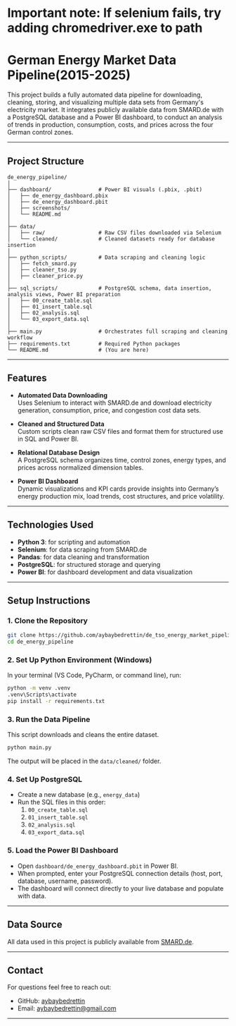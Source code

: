 # Important note: If selenium fails, try adding chromedriver.exe to path
# German Energy Market Data Pipeline(2015-2025)

This project builds a fully automated data pipeline for downloading, cleaning, storing, and visualizing multiple data sets from Germany's electricity market. It integrates publicly available data from SMARD.de with a PostgreSQL database and a Power BI dashboard, to conduct an analysis of trends in production, consumption, costs, and prices across the four German control zones.

---

## Project Structure

```
de_energy_pipeline/
│
├── dashboard/               # Power BI visuals (.pbix, .pbit)
│   ├── de_energy_dashboard.pbix
│   ├── de_energy_dashboard.pbit
│   ├── screenshots/
│   └── README.md
│
├── data/
│   ├── raw/                 # Raw CSV files downloaded via Selenium
│   └── cleaned/             # Cleaned datasets ready for database insertion
│
├── python_scripts/          # Data scraping and cleaning logic
│   ├── fetch_smard.py
│   ├── cleaner_tso.py
│   ├── cleaner_price.py
│
├── sql_scripts/             # PostgreSQL schema, data insertion, analysis views, Power BI preparation
│   ├── 00_create_table.sql
│   ├── 01_insert_table.sql
│   ├── 02_analysis.sql
│   └── 03_export_data.sql
│
├── main.py                  # Orchestrates full scraping and cleaning workflow
├── requirements.txt         # Required Python packages
└── README.md                # (You are here)
```

---

## Features

- **Automated Data Downloading**  
  Uses Selenium to interact with SMARD.de and download electricity generation, consumption, price, and congestion cost data sets.

- **Cleaned and Structured Data**  
  Custom scripts clean raw CSV files and format them for structured use in SQL and Power BI.

- **Relational Database Design**  
  A PostgreSQL schema organizes time, control zones, energy types, and prices across normalized dimension tables.

- **Power BI Dashboard**  
  Dynamic visualizations and KPI cards provide insights into Germany’s energy production mix, load trends, cost structures, and price volatility.

---

## Technologies Used

- **Python 3**: for scripting and automation  
- **Selenium**: for data scraping from SMARD.de  
- **Pandas**: for data cleaning and transformation  
- **PostgreSQL**: for structured storage and querying  
- **Power BI**: for dashboard development and data visualization

---

## Setup Instructions

### 1. Clone the Repository
```bash
git clone https://github.com/aybaybedrettin/de_tso_energy_market_pipeline.git
cd de_energy_pipeline
```

### 2. Set Up Python Environment (Windows)

In your terminal (VS Code, PyCharm, or command line), run:

```bash
python -m venv .venv
.venv\Scripts\activate
pip install -r requirements.txt
```

### 3. Run the Data Pipeline
This script downloads and cleans the entire dataset.

```bash
python main.py
```
The output will be placed in the `data/cleaned/` folder.

### 4. Set Up PostgreSQL
- Create a new database (e.g., `energy_data`)
- Run the SQL files in this order:
  1. `00_create_table.sql`
  2. `01_insert_table.sql`
  3. `02_analysis.sql`
  4. `03_export_data.sql`


### 5. Load the Power BI Dashboard
- Open `dashboard/de_energy_dashboard.pbit` in Power BI.
- When prompted, enter your PostgreSQL connection details (host, port, database, username, password).
- The dashboard will connect directly to your live database and populate with data.

---

## Data Source

All data used in this project is publicly available from [SMARD.de](https://www.smard.de/).

---

## Contact

For questions feel free to reach out:

- GitHub: [aybaybedrettin](https://github.com/aybaybedrettin)
- Email: aybaybedrettin@gmail.com

---
